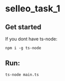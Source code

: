 # selleo_task_1

## Get started 
If you dont have ts-node:
```
npm i -g ts-node
```

## Run:
``` 
ts-node main.ts
```
